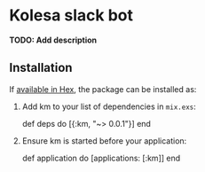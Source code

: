 # Kolesa slack bot

**TODO: Add description**

## Installation

If [available in Hex](https://hex.pm/docs/publish), the package can be installed as:

  1. Add km to your list of dependencies in `mix.exs`:

        def deps do
          [{:km, "~> 0.0.1"}]
        end

  2. Ensure km is started before your application:

        def application do
          [applications: [:km]]
        end

